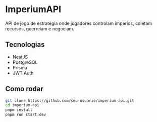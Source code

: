 # ImperiumAPI

API de jogo de estratégia onde jogadores controlam impérios, coletam recursos, guerreiam e negociam.

## Tecnologias
- NestJS
- PostgreSQL
- Prisma
- JWT Auth

## Como rodar
```bash
git clone https://github.com/seu-usuario/imperium-api.git
cd imperium-api
pnpm install
pnpm run start:dev
